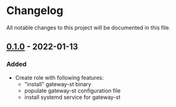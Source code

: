# Changelog

All notable changes to this project will be documented in this file.

## [0.1.0] - 2022-01-13

### Added

- Create role with following features:
    - "install" gateway-st binary
    - populate gateway-st configuration file
    - install systemd service for gateway-st

[unreleased]: https://gitlab.phowork.fr/phowork/iac/ansible/roles/storj-gateway-st/-/compare/0.1.0...master
[0.1.0]: https://gitlab.phowork.fr/phowork/iac/ansible/roles/storj-gateway-st/-/releases/0.1.0
